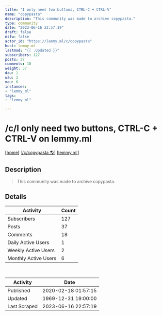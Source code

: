 ```yaml
---
title: "I only need two buttons, CTRL-C + CTRL-V" 
name: "copypasta"
description: "This community was made to archive copypasta."
type: community
date: "2023-06-16 22:57:19"
draft: false
nsfw: false
actor_id: "https://lemmy.ml/c/copypasta"
host: lemmy.ml
lastmod: "{[ .Updated }}"
subscribers: 127
posts: 37
comments: 18
weight: 37
dau: 1
wau: 2
mau: 6
instances:
- "lemmy_ml"
tags: 
- "lemmy_ml"

---
```


# /c/I only need two buttons, CTRL-C + CTRL-V on lemmy.ml

[[home](/)]
[[/c/copypasta 🌎](https://lemmy.ml/c/copypasta)]
[[lemmy.ml](/instances/lemmy_ml)]


## Description 

<blockquote class="description">
This community was made to archive copypasta.
</blockquote>


## Details

| Activity | Count  |
|----------------------|---|
| Subscribers          | 127 |
| Posts                | 37  |
| Comments             | 18  |
| Daily Active Users   | 1  |
| Weekly Active Users  | 2  |
| Monthly Active Users | 6  |

<br>

| Activity | Date |
|----------------------|---|
| Published            | 2020-02-18 01:57:15 |
| Updated              | 1969-12-31 19:00:00 |
| Last Scraped         | 2023-06-16 22:57:19 |
